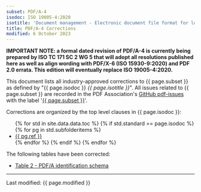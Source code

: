```yaml
---
subset: PDF/A-4
isodoc: ISO 19005-4:2020
isotitle: 'Document management - Electronic document file format for long-term preservation - Part 4: Use of ISO 32000-2 (PDF/A-4)'
title: PDF/A-4 Corrections
modified: 6 October 2023
---
```


<p><strong>IMPORTANT NOTE: a formal dated revision of PDF/A-4 is currently being prepared by ISO TC 171 SC 2 WG 5 that will adopt all resolutions published here as well as align wording with PDF/X-6 (ISO 15930-9:2020) and PDF 2.0 errata. This edition will eventually replace ISO 19005-4:2020.</strong></p> 


<p>
This document lists all industry-approved corrections to {{ page.subset }} as defined by "{{ page.isodoc }} <i>{{ page.isotitle }}</i>".
All issues related to {{ page.subset }} are recorded in the PDF Association's <a href="https://github.com/pdf-association/pdf-issues" target="_blank">GitHub pdf-issues</a>
with the label '<a href="https://github.com/pdf-association/pdf-issues/issues?q=is%3Aissue+label%3APDF%2FA-4" target="_blank">{{ page.subset }}</a>'.
</p>

<p>Corrections are organized by the top level clauses in {{ page.isodoc }}:</p>

<ul>
    {% for std in site.data.data.toc %}
         {% if std.standard == page.isodoc %}
            {% for pg in std.subfolderitems %}
            <li><a href="{{ pg.url }}">{{ pg.ref }}</a></li>
           {% endfor %}
        {% endif %}
    {% endfor %}
</ul>

<p>The following tables have been corrected:</p>
<ul>
<li><a href="clause06.html#Table2">Table 2 - PDF/A identification schema</a></li>
</ul>

<hr>
<link rel="stylesheet" href="../assets/iso-style.css">
<p class="footnote">Last modified: {{ page.modified }}</p>
